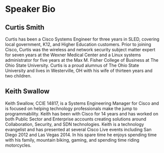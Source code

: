 # Speaker Bio

## Curtis Smith

Curtis has been a Cisco Systems Engineer for three years in SLED, covering local government, K12, and Higher Education customers.  Prior to joining Cisco, Curtis was the wireless and network security subject matter expert for seven years at the Wexner Medical Center and a Linux systems administrator for five years at the Max M. Fisher College of Business at The Ohio State University.  Curtis is a proud alumnus of The Ohio State University and lives in Westerville, OH with his wife of thirteen years and two children.

## Keith Swallow

Keith Swallow, CCIE 14817, is a Systems Engineering Manager for Cisco and is focused on helping technology professionals make the jump to programmability. Keith has been with Cisco for 14 years and has worked on both Public Sector and Enterprise accounts creating solutions around Collaboration, Security, and SDN technologies. Keith is a technology evangelist and has presented at several Cisco Live events including San Diego 2012 and Las Vegas 2014. In his spare time he enjoys spending time with his family, mountain biking, gaming, and spending time riding motorcycles.
